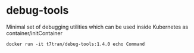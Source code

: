# debug-tools
Minimal set of debugging utilities which can be used inside Kubernetes as container/initContainer

	docker run -it t7tran/debug-tools:1.4.0 echo Command
